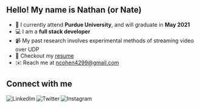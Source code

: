 ## Hello! My name is Nathan (or Nate)

- 🚂 I currently attend **Purdue University**, and will graduate in **May 2021**
- 💻 I am a **full stack developer**
- 📹 My past research involves experimental methods of streaming video over UDP
- 📄 Checkout my [resume](https://www.cs.purdue.edu/homes/cohen53/docs/resume_cohen.pdf)
- ✉️ Reach me at [ncohen4299@gmail.com](mailto:ncohen4299@gmail.com)

## Connect with me
[<img align="left" alt="LinkedIm" src="https://img.shields.io/badge/linkedin-%230077B5.svg?&style=for-the-badge&logo=linkedin&logoColor=white" />][linkedin]

[<img align="left" alt="Twitter" src="https://img.shields.io/badge/twitter-%231DA1F2.svg?&style=for-the-badge&logo=twitter&logoColor=white" />][twitter]

[<img align="left" alt="Instagram" src="https://img.shields.io/badge/instagram-%23E4405F.svg?&style=for-the-badge&logo=instagram&logoColor=white" />][instagram]



[linkedin]: https://www.linkedin.com/in/nathancohen99/
[twitter]: https://twitter.com/nathancohen99
[instagram]: https://www.instagram.com/nathan.cohen4299/
